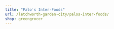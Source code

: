 ```yaml
---
title: "Palo's Inter-Foods"
url: /letchworth-garden-city/palos-inter-foods/
shop: greengrocer
---
```

